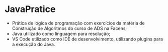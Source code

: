 # JavaPratice

* Prática de lógica de programação com exercícios da matéria de Construção de Algoritmos do curso de ADS na Facens;
* Java utilizado como linguagem para resolução;
* VS Code utilizado como IDE de desenvolvimento, utilizando plugins para a execução do Java.
